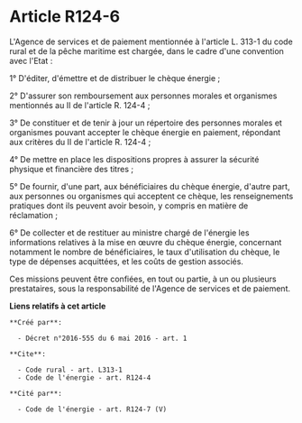 # Article R124-6

L'Agence de services et de paiement mentionnée à l'article L. 313-1 du code rural et de la pêche maritime est chargée, dans
le cadre d'une convention avec l'Etat : 

1° D'éditer, d'émettre et de distribuer le chèque énergie ; 

2° D'assurer son remboursement aux personnes morales et organismes mentionnés au II de l'article R. 124-4 ; 

3° De constituer et de tenir à jour un répertoire des personnes morales et organismes pouvant accepter le chèque énergie en
paiement, répondant aux critères du II de l'article R. 124-4 ; 

4° De mettre en place les dispositions propres à assurer la sécurité physique et financière des titres ; 

5° De fournir, d'une part, aux bénéficiaires du chèque énergie, d'autre part, aux personnes ou organismes qui acceptent ce
chèque, les renseignements pratiques dont ils peuvent avoir besoin, y compris en matière de réclamation ; 

6° De collecter et de restituer au ministre chargé de l'énergie les informations relatives à la mise en œuvre du chèque
énergie, concernant notamment le nombre de bénéficiaires, le taux d'utilisation du chèque, le type de dépenses acquittées, et
les coûts de gestion associés. 

Ces missions peuvent être confiées, en tout ou partie, à un ou plusieurs prestataires, sous la responsabilité de l'Agence de
services et de paiement.

**Liens relatifs à cet article**

	**Créé par**:

	  - Décret n°2016-555 du 6 mai 2016 - art. 1

	**Cite**:

	  - Code rural - art. L313-1
	  - Code de l'énergie - art. R124-4

	**Cité par**:

	  - Code de l'énergie - art. R124-7 (V)

